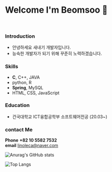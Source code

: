 # Welcome I'm Beomsoo 👋
<br>

### Introduction
- 안녕하세요 새내기 개발자입니다.
- 능숙한 개발자가 되기 위해 꾸준히 노력하겠습니다.

### Skills 
-   <b>C</b>, C++, JAVA
-   python, R
-   <b>Spring</b>, MySQL
-   HTML, CSS, JavaScript

### Education

- 건국대학교 ICT융합공학부 소프트웨어전공 (20.03~)


### contact Me 

<b>Phone</b> <b>+82 10 5582 7532</b><br>
<b>email</b> linoleca@naver.com<br>

![Anurag's GitHub stats](https://github-readme-stats.vercel.app/api?username=pbgodsoo&count_private=true&theme=dark&show_icons=true)

![Top Langs](https://github-readme-stats.vercel.app/api/top-langs/?username=pbgodsoo&layout=compact)



<!--
**pbgodsoo/pbgodsoo** is a ✨ _special_ ✨ repository because its `README.md` (this file) appears on your GitHub profile.

Here are some ideas to get you started:

- 🔭 I’m currently working on ...
- 🌱 I’m currently learning ...
- 👯 I’m looking to collaborate on ...
- 🤔 I’m looking for help with ...
- 💬 Ask me about ...
- 📫 How to reach me: ...
- 😄 Pronouns: ...
- ⚡ Fun fact: ...
-->
